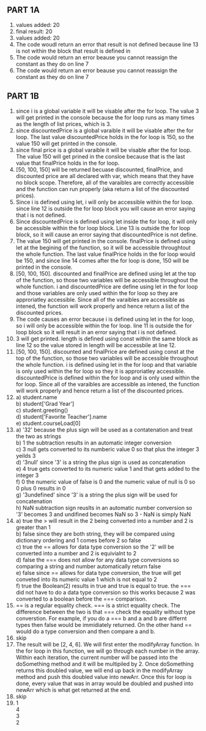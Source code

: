 ## PART 1A
1. values added: 20
2. final result: 20
3. values added: 20
4. The code woudl return an error that result is not defined because line 13 is not within the block that result is defined in
5. The code would return an error beause you cannot reassign the constant as they do on line 7
6. The code would return an error beause you cannot reassign the constant as they do on line 7

## PART 1B
1. since i is a global variable it will be visable after the for loop. The value 3 will get printed in the console because the for loop runs as many times as the length of list prices, which is 3. 
2. since discountedPrice is a global varaible it will be visable after the for loop. The last value discountedPrice holds in the for loop is 150, so the value 150 will get printed in the console. 
3. since final price is a global varaible it will be visable after the for loop. The value 150 will get prined in the consloe because that is the last value that finalPrice holds in the for loop. 
4. [50, 100, 150] will be returned becuase discounted, finalPrice, and discounted price are all declared with var, which means that they have no block scope. Therefore, all of the varaibles are correctly accessible and the function can run properly (aka return a list of the discounted prices). 
5. Since i is defined using let, i will only be accessible within the for loop. since line 12 is outside the for loop block you will cause an error saying that i is not defined. 
6. Since discountedPrice is defined using let inside the for loop, it will only be accessible within the for loop block. Line 13 is outside the for loop block, so it will cause an error saying that discountedPrice is not define. 
7. The value 150 will get printed in the console. finalPrice is defined using let at the begining of the function, so it will be accessible throughtout the whole function. The last value finalPrice holds in the for loop would be 150, and since line 14 comes after the for loop is done, 150 will be printed in the console. 
8. [50, 100, 150]. discounted and finalPrice are defined using let at the top of the function, so those two variables will be accessible throughout the whole function. i and discountedPrice are define using let in the for loop and those variables are only used within the for loop so they are approriatley accessible. Since all of the varaibles are accessible as intened, the function will work properly and hence return a list of the discounted prices. 
9. The code causes an error because i is defined using let in the for loop, so i will only be accessible within the for loop. line 11 is outside the for loop block so it will result in an error saying that i is not defined. 
10. 3 will get printed. length is defined using const within the same block as line 12 so the value stored in length will be accessbile at line 12. 
11. [50, 100, 150]. discounted and finalPrice are defined using const at the top of the function, so those two variables will be accessible throughout the whole function. i is defined using let in the for loop and that variable is only used within the for loop so they it is approriatley accessible. discountedPrice is defined within the for loop and is only used within the for loop. Since all of the varaibles are accessible as intened, the function will work properly and hence return a list of the discounted prices. 
12. a) student.name  
    b) student['Grad Year']  
    c) student.greeting()  
    d) student['Favorite Teacher'].name  
    e) student.courseLoad[0]
13. a) '32' because the plus sign will be used as a contatenation and treat the two as strings       
    b) 1 the subtraction results in an automatic integer conversion    
    c) 3 null gets converted to its numberic value 0 so that plus the integer 3 yeilds 3      
    d) '3null' since '3' is a string the plus sign is used as concatenation   
    e) 4 true gets converted to its numeric value 1 and that gets added to the integer 3  
    f) 0 the numeric value of false is 0 and the numeric value of null is 0 so 0 plus 0 results in 0    
    g) '3undefined' since '3' is a string the plus sign will be used for concatenation   
    h) NaN subtraction sign reuslts in an automatic number conversion so '3' becomes 3 and undifined becomes NaN so 3 - NaN is simply NaN    
14. a) true the > will result in the 2 being converted into a number and 2 is greater than 1  
    b) false since they are both string, they will be compared using dictionary ordering and 1 comes before 2 so false  
    c) true the == allows for data type conversion so the '2' will be converted into a number and 2 is equivialnt to 2   
    d) false the === does not allow for any data type conversions so comparing a string and number automatically return false  
    e) false since == allows for data type conversion, the true will get conveted into its numeric value 1 which is not equal to 2  
    f) true the Boolean(2) results in true and true is equal to true. the === did not have to do a data type conversion so this works because 2 was converted to a boolean before the === comparison.   
15. == is a regular equality check. === is a strict equality check. The difference between the two is that === check the equality without type converstion. For example, if you do a === b and a and b are differnt types then false would be immidiately returned. On the other hand == would do a type conversion and then compare a and b. 
16. skip
17. The result will be [2, 4, 6]. We will first enter the modifyArray function. In the for loop in this function, we will go through each number in the array. Within each iteration, the current number will be passed into the doSomething method and it will be multipiled by 2. Once doSomething returns this doubled value, we will end up back in the modifyArray method and push this doubled value into newArr. Once this for loop is done, every value that was in array would be doubled and pushed into newArr which is what get returned at the end.
18. skip
19. 1   
    4  
    3  
    2  
